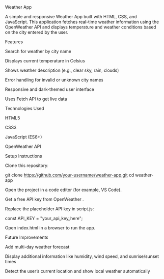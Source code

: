 Weather App

A simple and responsive Weather App built with HTML, CSS, and JavaScript. This application fetches real-time weather information using the OpenWeather API and displays temperature and weather conditions based on the city entered by the user.

Features

Search for weather by city name

Displays current temperature in Celsius

Shows weather description (e.g., clear sky, rain, clouds)

Error handling for invalid or unknown city names

Responsive and dark-themed user interface

Uses Fetch API to get live data

Technologies Used

HTML5

CSS3

JavaScript (ES6+)

OpenWeather API

Setup Instructions

Clone this repository:

git clone https://github.com/your-username/weather-app.git
cd weather-app


Open the project in a code editor (for example, VS Code).

Get a free API key from OpenWeather
.

Replace the placeholder API key in script.js:

const API_KEY = "your_api_key_here";


Open index.html in a browser to run the app.

Future Improvements

Add multi-day weather forecast

Display additional information like humidity, wind speed, and sunrise/sunset times

Detect the user’s current location and show local weather automatically

